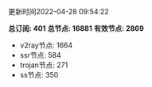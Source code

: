 更新时间2022-04-28 09:54:22

**总订阅: 401**
**总节点: 16881**
**有效节点: 2869**
- v2ray节点: 1664
- ssr节点: 584
- trojan节点: 271
- ss节点: 350
